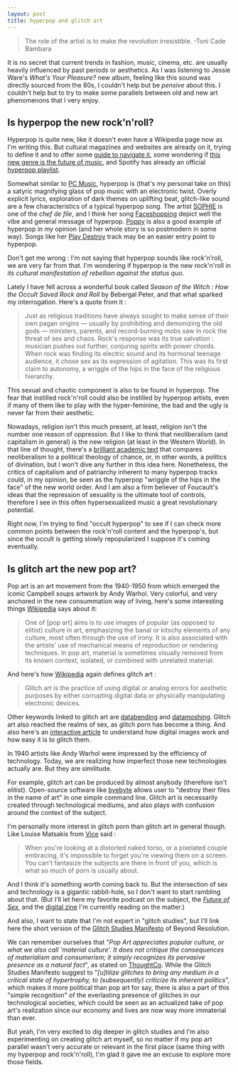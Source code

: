 ```yaml
---
layout: post
title: hyperpop and glitch art
---
```


> The role of the artist is to make the revolution irresistible. 
> -Toni Cade Bambara

It is no secret that current trends in fashion, music, cinema, etc. are usually heavily influenced by past periods or aesthetics. As I was listening to Jessie Ware's *What's Your Pleasure?* new album, feeling like this sound was directly sourced from the 80s, I couldn't help but be _pensive_ about this. I couldn't help but to try to make some parallels between old and new art phenomenons that I very enjoy. 


## Is hyperpop the new rock'n'roll?

Hyperpop is quite new, like it doesn't even have a Wikipedia page now as I'm writing this. But cultural magazines and websites are already on it, trying to define it and to offer some [guide to navigate it](https://wptsradio.org/intro-to-hyperpop/), some wondering if [this new genre is the future of music](https://www.dailyemerald.com/arts-culture/is-hyper-pop-the-future-of-music/article_7f460e0e-3039-11ea-a922-7727ccb8a1bd.html), and Spotify  has already an official [hyperpop playlist](https://open.spotify.com/playlist/7DrJ92Lc9UaVB1rKM2UGsg).  

Somewhat similar to [PC Music](https://en.wikipedia.org/wiki/PC_Music), hyperpop is (that's my personal take on this) a satyric magnifying glass of pop music with an electronic twist. Overly explicit lyrics, exploration of dark themes on uplifting beat,  glitch-like sound are a few characteristics of a typical hyperpop song. The artist [SOPHIE](https://en.wikipedia.org/wiki/Sophie_(musician)) is one of the _chef de file_, and I think her song [Faceshopping](https://open.spotify.com/track/0y4YmA9UGpQnWdIFbWBHu0?si=QbaVNj_iR0yfM2ptHQOhnQ) depict well the vibe and general message of hyperpop. [Poppy](https://en.wikipedia.org/wiki/Poppy_(entertainer)) is also a good example of hyperpop in my opinion (and her whole story is so postmodern in some way). Songs like her [Play Destroy](spotify:track:3X3FzrA32EbYvu3n3526w4) track may be an easier entry point to hyperpop. 

Don't get me wrong : I'm not saying that hyperpop sounds like rock'n'roll, we are very far from that. I'm wondering if hyperpop is the new rock'n'roll in _its cultural manifestation of rebellion against the status quo_. 

Lately I have fell across a wonderful book called _Season of the Witch : How the Occult Saved Rock and Roll_ by Bebergal Peter, and that what sparked my interrogation. Here's a quote from it :

> Just as religious traditions have always sought to make sense of their own pagan origins — usually by prohibiting and demonizing the old gods — ministers, parents, and record-burning mobs saw in rock the threat of sex and chaos. Rock's response was its true salvation : musician pushes out further, conjuring spirits with power chords. When rock was finding its electric sound and its hormonal teenage audience, it chose sex as its expression of agitation. This was its first claim to autonomy, a wriggle of the hips in the face of the religious hierarchy.

This sexual and chaotic component is also to be found in hyperpop. The fear that instilled rock'n'roll could also be instilled by hyperpop artists, even if many of them like to play with the hyper-feminine, the bad and the ugly is never far from their aesthetic. 

Nowadays, religion isn't this much present, at least, religion isn't the number one reason of oppression. But I like to think that neoliberalism (and capitalism in general) is the new religion (at least in the Western World). In that line of thought, there's a [brilliant academic text]([https://www.nature.com/articles/palcomms201539.pdf](https://www.nature.com/articles/palcomms201539.pdf)) that compares neoliberalism to a political theology of chance, or, in other words, a politics of divination, but I won't dive any further in this idea here. Nonetheless, the critics of capitalism and of patriarchy inherent to many hyperpop tracks could, in my opinion, be seen as the hyperpop "wriggle of the hips in the face" of the new world order. And I am also a firm believer of Foucault's ideas that the repression of sexuality is the ultimate tool of controls, therefore I see in this often hypersexualized music a great revolutionary potential. 

Right now, I'm trying to find "occult hyperpop" to see if I can check more common points between the rock'n'roll content and the hyperpop's, but since the occult is getting slowly repopularized I suppose it's coming eventually. 


## Is glitch art the new pop art?

Pop art is an art movement from the 1940-1950 from which emerged the iconic Campbell soups artwork by Andy Warhol. Very colorful, and very anchored in the new consummation way of living, here's some interesting things [Wikipedia](https://en.wikipedia.org/wiki/Pop_art) says about it: 

> One of [pop art] aims is to use images of popular (as opposed to elitist) culture in art, emphasizing the banal or kitschy elements of any culture, most often through the use of irony. It is also associated with the artists' use of mechanical means of reproduction or rendering techniques. In pop art, material is sometimes visually removed from its known context, isolated, or combined with unrelated material.

And here's how [Wikipedia](https://en.wikipedia.org/wiki/Glitch_art) again defines glitch art : 

> Glitch art is the practice of using digital or analog errors for aesthetic purposes by either corrupting digital data or physically manipulating electronic devices.

Other keywords linked to glitch art are [databending](https://en.wikipedia.org/wiki/Databending) and [datamoshing](http://datamoshing.com/). Glitch art also reached the realms of sex, as glitch porn has become a thing.  And also here's an [interactive article](https://parametric.press/issue-01/unraveling-the-jpeg/?fbclid=IwAR3gqHPZkpKqYjwnsjRn7SriysxWk_FmtP-y1wykZVwvroCUElxk7brN-bo) to understand how digital images work and how easy it is to glitch them.

In 1940 artists like Andy Warhol were impressed by the efficiency of technology. Today, we are realizing how imperfect those new technologies actually are. But they are similitude. 

For example, glitch art can be produced by almost anybody (therefore isn't elitist). Open-source software like [byebyte](https://github.com/wayspurrchen/byebyte) allows user to "destroy their files in the name of art" in one simple command line. Glitch art is necessarily created through technological mediums, and also plays with confusion around the context of the subject. 

I'm personally more interest in glitch porn than glitch art in general though. Like Louise Matsakis from [Vice](https://www.vice.com/en_us/article/7xp35x/glitch-porn-makes-being-naked-on-the-internet-interesting-again) said : 

> When you're looking at a distorted naked torso, or a pixelated couple embracing, it's impossible to forget you're viewing them on a screen. You can't fantasize the subjects are there in front of you, which is what so much of porn is usually about.

And I think it's something worth coming back to. But the intersection of sex and technology is a gigantic rabbit-hole, so I don't want to start rambling about that. (But I'll let here my favorite podcast on the subject, the [_Future of Sex_](https://www.futureofsex.org/podcast), and the [digital zine](https://store.logicmag.io/product/issue-2-sex-digital) I'm currently reading on the matter.)

And also, I want to state that I'm not expert in "glitch studies", but I'll link here the short version of the [Glitch Studies Manifesto](https://beyondresolution.info/Glitch-Studies-Manifesto) of Beyond Resolution.

We can remember ourselves that "*Pop Art appreciates popular culture, or what we also call 'material culture'. It does not critique the consequences of materialism and consumerism; it simply recognizes its pervasive presence as a natural fact*", as stated on [ThoughtCo](https://www.thoughtco.com/pop-art-art-history-183310).  While the Glitch Studies Manifesto suggest to "*[u]tilize glitches to bring any medium in a critical state of hypertrophy, to (subsequently) criticize its inherent politics*", which makes it more political than pop art for say, there is also a part of this "simple recognition" of the everlasting presence of glitches in our technological societies, which could be seen as an actualized take of pop art's realization since our economy and lives are now way more immaterial than ever.

But yeah, I'm very excited to dig deeper in glitch studies and I'm also experimenting on creating glitch art myself, so no matter if my pop art parallel wasn't very accurate or relevant in the first place (same thing with my hyperpop and rock'n'roll), I'm glad it gave me an excuse to explore more those fields.  



